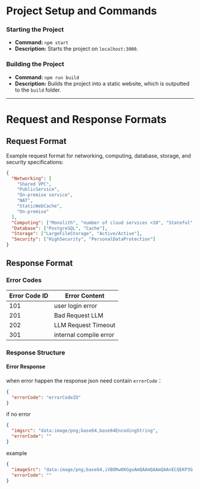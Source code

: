 # Project Setup and Commands

### Starting the Project

- **Command:** `npm start`
- **Description:** Starts the project on `localhost:3000`.

### Building the Project

- **Command:** `npm run build`
- **Description:** Builds the project into a static website, which is outputted to the `build` folder.

---

# Request and Response Formats

## Request Format

Example request format for networking, computing, database, storage, and security specifications:

```json
{
  "Networking": [
    "Shared VPC",
    "PublicService",
    "On-premise service",
    "NAT",
    "StaticWebCache",
    "On-premise"
  ],
  "Computing": ["Monolith", "number of cloud services <10", "Stateful", "GPU"],
  "Database": ["PostgreSQL", "Cache"],
  "Storage": ["LargeFileStorage", "Active/Active"],
  "Security": ["HighSecurity", "PersonalDataProtection"]
}
```

## Response Format

### Error Codes

| Error Code ID | Error Content          |
| ------------- | ---------------------- |
| 101           | user login error       |
| 201           | Bad Request LLM        |
| 202           | LLM Request Timeout    |
| 301           | internal compile error |

### Response Structure

#### Error Response

when error happen the response json need contain `errorCode`：

```json
{
  "errorCode": "errorCodeID"
}
```

if no error

```json
{
  "imgsrc": "data:image/png;base64,base64EncodingString",
  "errorCode": ""
}
```

example

```json
{
  "imageSrc": "data:image/png;base64,iVBORw0KGgoAmQAAmQAAmQAAnECQEKP3G...466430 more characters",
  "errorCode": ""
}
```
